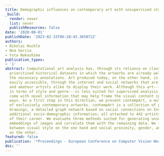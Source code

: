 ```yaml
---
title: Demographic influences on contemporary art with unsupervised style embeddings
_build:
  render: never
  list: never
  publishResources: false
date: '2020-08-01'
publishDate: '2023-02-15T06:28:43.365072Z'
authors:
- Nikolai Huckle
- Noa Garcia
- Yuta Nakashima
publication_types:
- '1'
abstract: Computational art analysis has, through its reliance on classification tasks,
  prioritised historical datasets in which the artworks are already well sorted with
  the necessary annotations. Art produced today, on the other hand, is numerous and
  easily accessible, through the internet and social networks that are used by professional
  and amateur artists alike to display their work. Although this art---yet unsorted
  in terms of style and genre---is less suited for supervised analysis, the data sources
  come with novel information that may help frame the visual content in equally novel
  ways. As a first step in this direction, we present contempArt, a multi-modal dataset
  of exclusively contemporary artworks. contempArt is a collection of paintings and
  drawings, a detailed graph network based on social connections on Instagram and
  additional socio-demographic information; all attached to 442 artists at the beginning
  of their career. We evaluate three methods suited for generating unsupervised style
  embeddings of images and correlate them with the remaining data. We find no connections
  between visual style on the one hand and social proximity, gender, and nationality
  on the other.
featured: false
publication: '*Proceedings - European Conference on Computer Vision Workshops*'
doi: ''
---
```


